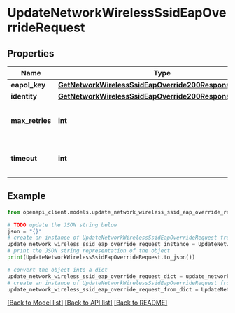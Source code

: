 # UpdateNetworkWirelessSsidEapOverrideRequest


## Properties

Name | Type | Description | Notes
------------ | ------------- | ------------- | -------------
**eapol_key** | [**GetNetworkWirelessSsidEapOverride200ResponseEapolKey**](GetNetworkWirelessSsidEapOverride200ResponseEapolKey.md) |  | [optional] 
**identity** | [**GetNetworkWirelessSsidEapOverride200ResponseIdentity**](GetNetworkWirelessSsidEapOverride200ResponseIdentity.md) |  | [optional] 
**max_retries** | **int** | Maximum number of general EAP retries. | [optional] 
**timeout** | **int** | General EAP timeout in seconds. | [optional] 

## Example

```python
from openapi_client.models.update_network_wireless_ssid_eap_override_request import UpdateNetworkWirelessSsidEapOverrideRequest

# TODO update the JSON string below
json = "{}"
# create an instance of UpdateNetworkWirelessSsidEapOverrideRequest from a JSON string
update_network_wireless_ssid_eap_override_request_instance = UpdateNetworkWirelessSsidEapOverrideRequest.from_json(json)
# print the JSON string representation of the object
print(UpdateNetworkWirelessSsidEapOverrideRequest.to_json())

# convert the object into a dict
update_network_wireless_ssid_eap_override_request_dict = update_network_wireless_ssid_eap_override_request_instance.to_dict()
# create an instance of UpdateNetworkWirelessSsidEapOverrideRequest from a dict
update_network_wireless_ssid_eap_override_request_from_dict = UpdateNetworkWirelessSsidEapOverrideRequest.from_dict(update_network_wireless_ssid_eap_override_request_dict)
```
[[Back to Model list]](../README.md#documentation-for-models) [[Back to API list]](../README.md#documentation-for-api-endpoints) [[Back to README]](../README.md)


